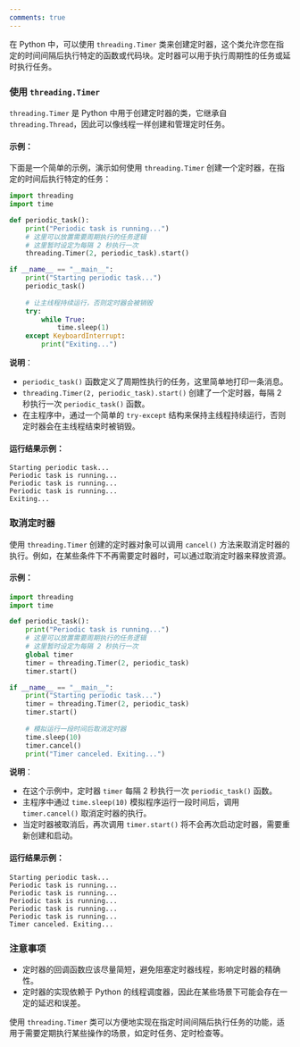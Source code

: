 ```yaml
---
comments: true
---
```


在 Python 中，可以使用 `threading.Timer` 类来创建定时器，这个类允许您在指定的时间间隔后执行特定的函数或代码块。定时器可以用于执行周期性的任务或延时执行任务。

### 使用 `threading.Timer`

`threading.Timer` 是 Python 中用于创建定时器的类，它继承自 `threading.Thread`，因此可以像线程一样创建和管理定时任务。

#### 示例：

下面是一个简单的示例，演示如何使用 `threading.Timer` 创建一个定时器，在指定的时间后执行特定的任务：

```python
import threading
import time

def periodic_task():
    print("Periodic task is running...")
    # 这里可以放置需要周期执行的任务逻辑
    # 这里暂时设定为每隔 2 秒执行一次
    threading.Timer(2, periodic_task).start()

if __name__ == "__main__":
    print("Starting periodic task...")
    periodic_task()
    
    # 让主线程持续运行，否则定时器会被销毁
    try:
        while True:
            time.sleep(1)
    except KeyboardInterrupt:
        print("Exiting...")
```

**说明**：
- `periodic_task()` 函数定义了周期性执行的任务，这里简单地打印一条消息。
- `threading.Timer(2, periodic_task).start()` 创建了一个定时器，每隔 2 秒执行一次 `periodic_task()` 函数。
- 在主程序中，通过一个简单的 `try-except` 结构来保持主线程持续运行，否则定时器会在主线程结束时被销毁。

#### 运行结果示例：
```
Starting periodic task...
Periodic task is running...
Periodic task is running...
Periodic task is running...
Exiting...
```

### 取消定时器

使用 `threading.Timer` 创建的定时器对象可以调用 `cancel()` 方法来取消定时器的执行。例如，在某些条件下不再需要定时器时，可以通过取消定时器来释放资源。

#### 示例：

```python
import threading
import time

def periodic_task():
    print("Periodic task is running...")
    # 这里可以放置需要周期执行的任务逻辑
    # 这里暂时设定为每隔 2 秒执行一次
    global timer
    timer = threading.Timer(2, periodic_task)
    timer.start()

if __name__ == "__main__":
    print("Starting periodic task...")
    timer = threading.Timer(2, periodic_task)
    timer.start()
    
    # 模拟运行一段时间后取消定时器
    time.sleep(10)
    timer.cancel()
    print("Timer canceled. Exiting...")
```

**说明**：
- 在这个示例中，定时器 `timer` 每隔 2 秒执行一次 `periodic_task()` 函数。
- 主程序中通过 `time.sleep(10)` 模拟程序运行一段时间后，调用 `timer.cancel()` 取消定时器的执行。
- 当定时器被取消后，再次调用 `timer.start()` 将不会再次启动定时器，需要重新创建和启动。

#### 运行结果示例：
```
Starting periodic task...
Periodic task is running...
Periodic task is running...
Periodic task is running...
Periodic task is running...
Periodic task is running...
Timer canceled. Exiting...
```

### 注意事项

- 定时器的回调函数应该尽量简短，避免阻塞定时器线程，影响定时器的精确性。
- 定时器的实现依赖于 Python 的线程调度器，因此在某些场景下可能会存在一定的延迟和误差。

使用 `threading.Timer` 类可以方便地实现在指定时间间隔后执行任务的功能，适用于需要定期执行某些操作的场景，如定时任务、定时检查等。